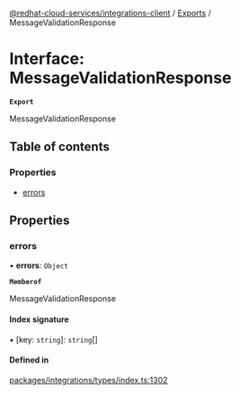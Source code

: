 [@redhat-cloud-services/integrations-client](../README.md) / [Exports](../modules.md) / MessageValidationResponse

# Interface: MessageValidationResponse

**`Export`**

MessageValidationResponse

## Table of contents

### Properties

- [errors](MessageValidationResponse.md#errors)

## Properties

### errors

• **errors**: `Object`

**`Memberof`**

MessageValidationResponse

#### Index signature

▪ [key: `string`]: `string`[]

#### Defined in

[packages/integrations/types/index.ts:1302](https://github.com/RedHatInsights/javascript-clients/blob/main/packages/integrations/types/index.ts#L1302)
